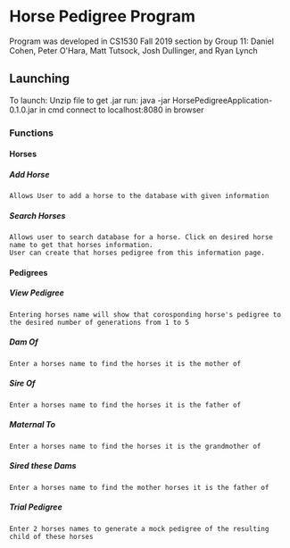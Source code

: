 # Horse Pedigree Program

Program was developed in CS1530 Fall 2019 section by Group 11: 
Daniel Cohen, Peter O'Hara, Matt Tutsock, Josh Dullinger, and Ryan Lynch

## Launching

To launch:
	Unzip file to get .jar
	run: java -jar HorsePedigreeApplication-0.1.0.jar in cmd
	connect to localhost:8080 in browser
	
### Functions

#### Horses

##### Add Horse

	Allows User to add a horse to the database with given information
	
##### Search Horses
	
	Allows user to search database for a horse. Click on desired horse name to get that horses information.
	User can create that horses pedigree from this information page.
	
#### Pedigrees

##### View Pedigree
	
	Entering horses name will show that corosponding horse's pedigree to the desired number of generations from 1 to 5
	
##### Dam Of
	
	Enter a horses name to find the horses it is the mother of
	
##### Sire Of
	
	Enter a horses name to find the horses it is the father of	
	
##### Maternal To
	
	Enter a horses name to find the horses it is the grandmother of
	
##### Sired these Dams
	
	Enter a horses name to find the mother horses it is the father of

##### Trial Pedigree
	
	Enter 2 horses names to generate a mock pedigree of the resulting child of these horses